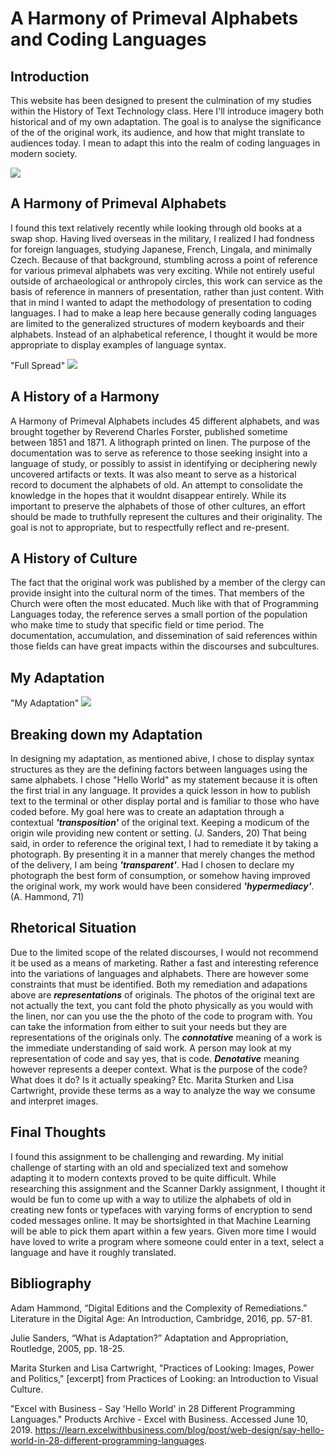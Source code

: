 # A Harmony of Primeval Alphabets and Coding Languages

## Introduction
This website has been designed to present the culmination of my studies within the History of Text Technology class. Here I'll introduce imagery both historical and of my own adaptation. The goal is to analyse the significance of the of the original work, its audience, and how that might translate to audiences today. I mean to adapt this into the realm of coding languages in modern society. 

<div id="container"> 
    <img src="https://i.imgur.com/7kWuwUQ.jpg">
    </div>

## A Harmony of Primeval Alphabets
I found this text relatively recently while looking through old books at a swap shop. Having lived overseas in the military, I realized I had fondness for foreign languages, studying Japanese, French, Lingala, and minimally Czech. Because of that background, stumbling across a point of reference for various primeval alphabets was very exciting. While not entirely useful outside of archaeological or anthropoly circles, this work can service as the basis of reference in manners of presentation, rather than just content. With that in mind I wanted to adapt the methodology of presentation to coding languages. I had to make a leap here because generally coding languages are limited to the generalized structures of modern keyboards and their alphabets. Instead of an alphabetical reference, I thought it would be more appropriate to display examples of language syntax. 

<div id="container"> "Full Spread"
    <img src="LINKURL.jpg">
    </div>

## A History of a Harmony
A Harmony of Primeval Alphabets includes 45 different alphabets, and was brought together by Reverend Charles Forster, published sometime between 1851 and 1871. A lithograph printed on linen. The purpose of the documentation was to serve as reference to those seeking insight into a language of study, or possibly to assist in identifying or deciphering newly uncovered artifacts or texts. It was also meant to serve as a historical record to document the alphabets of old. An attempt to consolidate the knowledge in the hopes that it wouldnt disappear entirely. While its important to preserve the alphabets of those of other cultures, an effort should be made to truthfully represent the cultures and their originality. The goal is not to appropriate, but to respectfully reflect and re-present.

## A History of Culture
The fact that the original work was published by a member of the clergy can provide insight into the cultural norm of the times. That members of the Church were often the most educated. Much like with that of Programming Languages today, the reference serves a small portion of the population who make time to study that specific field or time period. The documentation, accumulation, and dissemination of said references within those fields can have great impacts within the discourses and subcultures. 

## My Adaptation
<div id="container"> "My Adaptation"
    <img src="LinkURL.jpg">
    </div>

## Breaking down my Adaptation
In designing my adaptation, as mentioned abive, I chose to display syntax structures as they are the defining factors between languages using the same alphabets. I chose "Hello World" as my statement because it is often the first trial in any language. It provides a quick lesson in how to publish text to the terminal or other display portal and is familiar to those who have coded before. My goal here was to create an adaptation through a contextual ***'transposition'***  of the original text. Keeping a modicum of the origin wile providing new content or setting. (J. Sanders, 20) That being said, in order to reference the original text, I had to remediate it by taking a photograph. By presenting it in a manner that merely changes the method of the delivery, I am being ***'transparent'***. Had I chosen to declare my photograph the best form of consumption, or somehow having improved the original work, my work would have been considered ***'hypermediacy'***. (A. Hammond, 71)

## Rhetorical Situation
Due to the limited scope of the related discourses, I would not recommend it be used as a means of marketing. Rather a fast and interesting reference into the variations of languages and alphabets. There are however some constraints that must be identified. Both my remediation and adapations above are ***representations*** of originals. The photos of the original text are not actually the text, you cant fold the photo physically as you would with the linen, nor can you use the the photo of the code to program with. You can take the information from either to suit your needs but they are representations of the originals only. The ***connotative*** meaning of a work is the immediate understanding of said work. A person may look at my representation of code and say yes, that is code. ***Denotative*** meaning however represents a deeper context. What is the purpose of the code? What does it do? Is it actually speaking? Etc. Marita Sturken and Lisa Cartwright, provide these terms as a way to analyze the way we consume and interpret images. 

## Final Thoughts
I found this assignment to be challenging and rewarding. My initial challenge of starting with an old and specialized text and somehow adapting it to modern contexts proved to be quite difficult. While researching this assignment and the Scanner Darkly assignment, I thought it would be fun to come up with a way to utilize the alphabets of old in creating new fonts or typefaces with varying forms of encryption to send coded messages online. It may be shortsighted in that Machine Learning will be able to pick them apart within a few years. Given more time I would have loved to write a program where someone could enter in a text, select a language and have it roughly translated. 

## Bibliography

Adam Hammond, “Digital Editions and the Complexity of Remediations.” Literature in the Digital Age: An Introduction, Cambridge, 2016, pp. 57-81.

Julie Sanders, “What is Adaptation?” Adaptation and Appropriation, Routledge, 2005, pp. 18-25.

Marita Sturken and Lisa Cartwright, "Practices of Looking: Images, Power and Politics," [excerpt] from Practices of Looking: an Introduction to Visual Culture.

"Excel with Business - Say 'Hello World' in 28 Different Programming Languages." Products Archive - Excel with Business. Accessed June 10, 2019. https://learn.excelwithbusiness.com/blog/post/web-design/say-hello-world-in-28-different-programming-languages.
